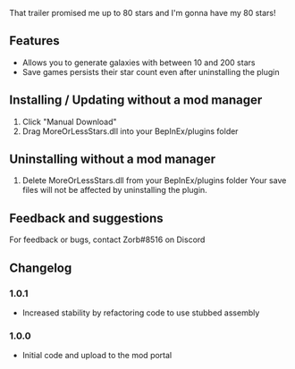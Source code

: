 That trailer promised me up to 80 stars and I'm gonna have my 80 stars!


## Features
- Allows you to generate galaxies with between 10 and 200 stars
- Save games persists their star count even after uninstalling the plugin

## Installing / Updating without a mod manager
1. Click "Manual Download"
2. Drag MoreOrLessStars.dll into your BepInEx/plugins folder

## Uninstalling without a mod manager
1. Delete MoreOrLessStars.dll from your BepInEx/plugins folder
	Your save files will not be affected by uninstalling the plugin.

## Feedback and suggestions
For feedback or bugs, contact Zorb#8516 on Discord

## Changelog

### 1.0.1
- Increased stability by refactoring code to use stubbed assembly
### 1.0.0
- Initial code and upload to the mod portal
